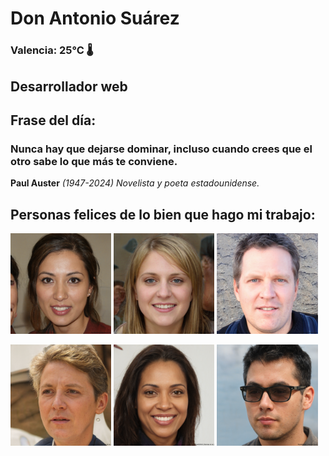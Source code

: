 # Don Antonio Suárez
### Valencia:  25°C 🌡️
## Desarrollador web
## Frase del día:
<!-- START QUOTE -->
### Nunca hay que dejarse dominar, incluso cuando crees que el otro sabe lo que más te conviene.
**Paul Auster** *(1947-2024) Novelista y poeta estadounidense.*
<!-- END QUOTE -->






## Personas felices de lo bien que hago mi trabajo:

<p float="left">
  <img src="src/image_0.png" width="32%" />
  <img src="src/image_1.png" width="32%" /> 
  <img src="src/image_2.png" width="32%" />
</p>
<p float="left">
  <img src="src/image_3.png" width="32%" />
  <img src="src/image_4.png" width="32%" /> 
  <img src="src/image_5.png" width="32%" />
</p>